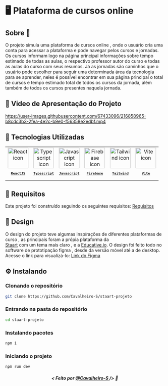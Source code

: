 # 🖥️ Plataforma de cursos online

## Sobre :memo:
O projeto simula uma plataforma de cursos online , onde o usuário cria uma conta para acessar a plataforma e pode navegar pelos cursos e jornadas. Os cursos informam logo na página principal informações sobre tempo estimado de todas as aulas, o respectivo professor autor do curso e todas as aulas do curso com seus resumos. Já as jornadas são caminhos que o usuário pode escolher para seguir uma determinada área da tecnologia para se aprender, neles é possível encontrar em sua página principal o total de cursos e tempo estimado total de todos os cursos da jornada, além também de todos os cursos presentes naquela jornada.

## 🎥 Video de Apresentação do Projeto
https://user-images.githubusercontent.com/67433096/216858965-b8cdc3b3-2fea-4e2c-b9e0-f56358e2edbf.mp4


## 🚀 Tecnologias Utilizadas

<table>
  <tr>
  <td align="center">
      <a href="https://pt-br.reactjs.org/">
        <img src="https://skillicons.dev/icons?i=react" width="65px" alt="React icon"/><br>
        <sub>
          <b>
            <pre>ReactJS</pre>
          </b>
        </sub>
      </a>
    </td>
    <td align="center">
      <a href="https://www.typescriptlang.org/">
        <img src="https://skillicons.dev/icons?i=ts" width="65px" alt="Typescript icon"/><br>
        <sub>
          <b>
            <pre>Typescript</pre>
          </b>
        </sub>
      </a>
    </td>
    <td align="center">
      <a href="https://developer.mozilla.org/en-US/docs/Web/JavaScript/">
        <img src="https://skillicons.dev/icons?i=js" width="65px" alt="Javascript icon"/><br>
        <sub>
          <b>
            <pre>Javascript</pre>
          </b>
        </sub>
      </a>
    </td>
    <td align="center">
    <a href="https://firebase.google.com/">
        <img src="https://skillicons.dev/icons?i=firebase" width="65px" alt="Firebase icon"/><br>
        <sub>
          <b>
            <pre>Firebase</pre>
          </b>
        </sub>
      </a>
    </td>
    <td align="center">
    <a href="https://tailwindcss.com/">
        <img src="https://skillicons.dev/icons?i=tailwind" width="65px" alt="Tailwind icon"/><br>
        <sub>
          <b>
            <pre>Tailwind</pre>
          </b>
        </sub>
      </a>
    </td>
    <td align="center">
    <a href="https://vitejs.dev/">
        <img src="https://skillicons.dev/icons?i=vite" width="65px" alt="Vite icon"/><br>
        <sub>
          <b>
            <pre>Vite</pre>
          </b>
        </sub>
      </a>
    </td>
    </tr>
</table>

## 📝 Requisitos
Este projeto foi construído seguindo os seguintes requisitos:
<a href="https://pricey-tarsal-1ab.notion.site/Projeto-Front-end-3f05e78b71bd49edbbed18d2d444e3d0">Requisitos<a/>

## 🎨 Design 
O design do projeto teve algumas inspírações de diferentes plataformas de curso , as principais foram a própia plataforma da <br/>
<a href="https://app.staart.com/">Staart</a> com um tema mais claro , e a <a href="https://www.educative.io/">Educative.io<a/>.
O design foi feito todo no software de prototipação  figma , desde da versão móvel até a de desktop. Acesse o link para visualizá-lo: 
<a href="https://www.figma.com/file/SB7ePwZDs75YnDM2CZhJ7r/Projeto-staart?node-id=3%3A5&t=gnkfyUjtlTlRM2Jp-1">Link do Figma<a/>

## ⚙ Instalando

### Clonando o repositório
```bash
git clone https://github.com/Cavalheiro-S/staart-projeto
```

### Entrando na pasta do repositório
```bash
cd staart-projeto
```

### Instalando pacotes
```bash
npm i
```

### Iniciando o projeto
```bash
npm run dev
```
##### <p align="center"> <strong> < Feito por <a href="https://github.com/Cavalheiro-S"> @Cavalheiro-S  </a> /> </strong>  :wave:
